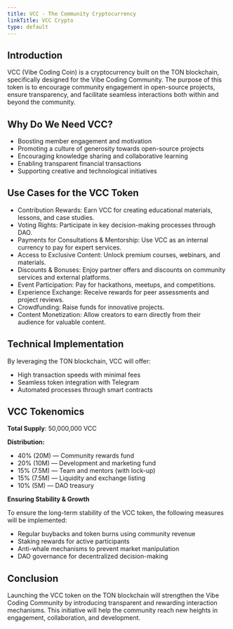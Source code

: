 ```yaml
---
title: VCC - The Community Cryptocurrency
linkTitle: VCC Crypto
type: default
---
```


## Introduction

VCC (Vibe Coding Coin) is a cryptocurrency built on the TON blockchain, specifically designed for the Vibe Coding Community. The purpose of this token is to encourage community engagement in open-source projects, ensure transparency, and facilitate seamless interactions both within and beyond the community.

## Why Do We Need VCC?
- Boosting member engagement and motivation
- Promoting a culture of generosity towards open-source projects
- Encouraging knowledge sharing and collaborative learning
- Enabling transparent financial transactions
- Supporting creative and technological initiatives

## Use Cases for the VCC Token
- Contribution Rewards: Earn VCC for creating educational materials, lessons, and case studies.
- Voting Rights: Participate in key decision-making processes through DAO.
- Payments for Consultations & Mentorship: Use VCC as an internal currency to pay for expert services.
- Access to Exclusive Content: Unlock premium courses, webinars, and materials.
- Discounts & Bonuses: Enjoy partner offers and discounts on community services and external platforms.
- Event Participation: Pay for hackathons, meetups, and competitions.
- Experience Exchange: Receive rewards for peer assessments and project reviews.
- Crowdfunding: Raise funds for innovative projects.
- Content Monetization: Allow creators to earn directly from their audience for valuable content.

## Technical Implementation

By leveraging the TON blockchain, VCC will offer:
- High transaction speeds with minimal fees
- Seamless token integration with Telegram
- Automated processes through smart contracts

## VCC Tokenomics

**Total Supply**: 50,000,000 VCC

**Distribution:**
- 40% (20M) — Community rewards fund
- 20% (10M) — Development and marketing fund
- 15% (7.5M) — Team and mentors (with lock-up)
- 15% (7.5M) — Liquidity and exchange listing
- 10% (5M) — DAO treasury

**Ensuring Stability & Growth**

To ensure the long-term stability of the VCC token, the following measures will be implemented:
- Regular buybacks and token burns using community revenue
- Staking rewards for active participants
- Anti-whale mechanisms to prevent market manipulation
- DAO governance for decentralized decision-making

## Conclusion

Launching the VCC token on the TON blockchain will strengthen the Vibe Coding Community by introducing transparent and rewarding interaction mechanisms. This initiative will help the community reach new heights in engagement, collaboration, and development.